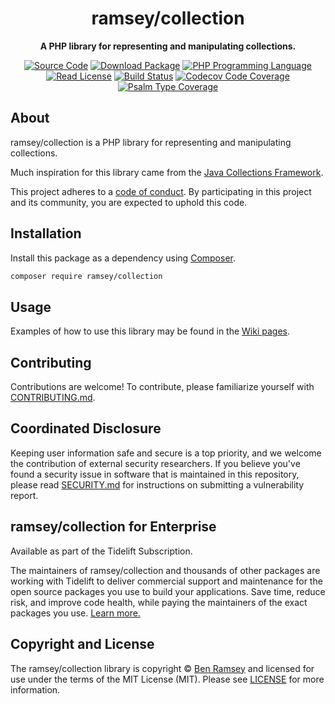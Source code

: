<h1 align="center">ramsey/collection</h1>

<p align="center">
    <strong>A PHP library for representing and manipulating collections.</strong>
</p>

<p align="center">
    <a href="https://github.com/ramsey/collection"><img src="http://img.shields.io/badge/source-ramsey/collection-blue.svg?style=flat-square" alt="Source Code"></a>
    <a href="https://packagist.org/packages/ramsey/collection"><img src="https://img.shields.io/packagist/v/ramsey/collection.svg?style=flat-square&label=release" alt="Download Package"></a>
    <a href="https://php.net"><img src="https://img.shields.io/packagist/php-v/ramsey/collection.svg?style=flat-square&colorB=%238892BF" alt="PHP Programming Language"></a>
    <a href="https://github.com/ramsey/collection/blob/master/LICENSE"><img src="https://img.shields.io/packagist/l/ramsey/collection.svg?style=flat-square&colorB=darkcyan" alt="Read License"></a>
    <a href="https://github.com/ramsey/collection/actions/workflows/continuous-integration.yml"><img src="https://img.shields.io/github/actions/workflow/status/ramsey/collection/continuous-integration.yml?branch=main&logo=github&style=flat-square" alt="Build Status"></a>
    <a href="https://codecov.io/gh/ramsey/collection"><img src="https://img.shields.io/codecov/c/gh/ramsey/collection?label=codecov&logo=codecov&style=flat-square" alt="Codecov Code Coverage"></a>
    <a href="https://shepherd.dev/github/ramsey/collection"><img src="https://img.shields.io/endpoint?style=flat-square&url=https%3A%2F%2Fshepherd.dev%2Fgithub%2Framsey%2Fcollection%2Fcoverage" alt="Psalm Type Coverage"></a>
</p>

## About

ramsey/collection is a PHP library for representing and manipulating collections.

Much inspiration for this library came from the [Java Collections Framework][java].

This project adheres to a [code of conduct](CODE_OF_CONDUCT.md).
By participating in this project and its community, you are expected to
uphold this code.

## Installation

Install this package as a dependency using [Composer](https://getcomposer.org).

``` bash
composer require ramsey/collection
```

## Usage

Examples of how to use this library may be found in the
[Wiki pages](https://github.com/ramsey/collection/wiki/Examples).

## Contributing

Contributions are welcome! To contribute, please familiarize yourself with
[CONTRIBUTING.md](CONTRIBUTING.md).

## Coordinated Disclosure

Keeping user information safe and secure is a top priority, and we welcome the
contribution of external security researchers. If you believe you've found a
security issue in software that is maintained in this repository, please read
[SECURITY.md][] for instructions on submitting a vulnerability report.

## ramsey/collection for Enterprise

Available as part of the Tidelift Subscription.

The maintainers of ramsey/collection and thousands of other packages are working
with Tidelift to deliver commercial support and maintenance for the open source
packages you use to build your applications. Save time, reduce risk, and improve
code health, while paying the maintainers of the exact packages you use.
[Learn more.](https://tidelift.com/subscription/pkg/packagist-ramsey-collection?utm_source=undefined&utm_medium=referral&utm_campaign=enterprise&utm_term=repo)

## Copyright and License

The ramsey/collection library is copyright © [Ben Ramsey](https://benramsey.com)
and licensed for use under the terms of the
MIT License (MIT). Please see [LICENSE](LICENSE) for more information.


[java]: http://docs.oracle.com/javase/8/docs/technotes/guides/collections/index.php
[security.md]: https://github.com/ramsey/collection/blob/main/SECURITY.md
